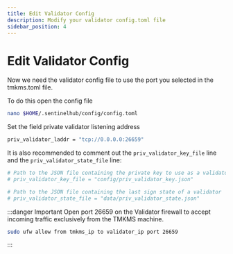 ```yaml
---
title: Edit Validator Config
description: Modify your validator config.toml file
sidebar_position: 4
---
```


# Edit Validator Config

Now we need the validator config file to use the port you selected in the tmkms.toml file.

To do this open the config file

```bash
nano $HOME/.sentinelhub/config/config.toml
```

Set the field private validator listening address

```bash title="$HOME/.sentinelhub/config/config.toml"
priv_validator_laddr = "tcp://0.0.0.0:26659"
```

It is also recommended to comment out the `priv_validator_key_file` line and the `priv_validator_state_file` line:

```bash title="$HOME/.sentinelhub/config/config.toml"
# Path to the JSON file containing the private key to use as a validator in the consensus protocol
# priv_validator_key_file = "config/priv_validator_key.json"

# Path to the JSON file containing the last sign state of a validator
# priv_validator_state_file = "data/priv_validator_state.json"
```

:::danger Important
Open port 26659 on the Validator firewall to accept incoming traffic exclusively from the TMKMS machine.

```bash
sudo ufw allow from tmkms_ip to validator_ip port 26659
```
:::